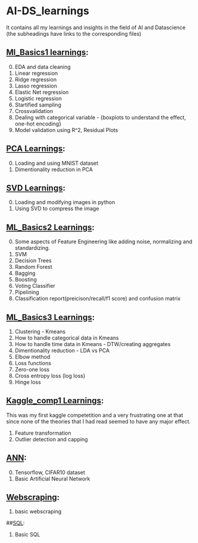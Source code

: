 # AI-DS_learnings
It contains all my learnings and insights in the field of AI and Datascience<br>
(the subheadings have links to the corresponding files)

## [Ml_Basics1 learnings](https://github.com/kirubanath/ML-DS_learnings/blob/main/Ml_Basics1.ipynb):

0. EDA and data cleaning
1. Linear regression
2. Ridge regression
3. Lasso regression
4. Elastic Net regression
5. Logistic regression
6. Startified sampling
7. Crossvalidation
8. Dealing with categorical variable - {boxplots to understand the effect, one-hot encoding}
9. Model validation using R^2, Residual Plots


## [PCA Learnings](https://github.com/kirubanath/ML-DS_learnings/blob/main/PCA.ipynb):

0. Loading and using MNIST dataset
1. Dimentionality reduction in PCA

## [SVD Learnings](https://github.com/kirubanath/ML-DS_learnings/blob/main/SVD.ipynb):

0. Loading and modifying images in python
1. Using SVD to compress the image

## [ML_Basics2 Learnings](https://github.com/kirubanath/ML-DS_learnings/blob/main/ML_Basics2.ipynb):

0. Some aspects of Feature Engineering like adding noise, normalizing and standardizing.
1. SVM
2. Decision Trees
3. Random Forest
4. Bagging
5. Boosting
6. Voting Classifier
7. Pipelining
8. Classification report(preicison/recall/f1 score) and confusion matrix

## [ML_Basics3 Learnings](https://github.com/kirubanath/ML-DS_learnings/blob/main/ML_Basics3.ipynb):

1. Clustering - Kmeans
  1. How to handle categorical data in Kmeans
  2. How to handle time data in Kmeans - DTW/creating aggregates
  3. Dimentionality reduction - LDA vs PCA
  4. Elbow method
2. Loss functions
  1. Zero-one loss
  2. Cross entropy loss (log loss)
  3. Hinge loss

## [Kaggle_comp1 Learnings](https://github.com/kirubanath/ML-DS_learnings/blob/main/Kaggle_comp1.ipynb):
This was my first kaggle competetition and a very frustrating one at that since none of the theories that I had read seemed to have any major effect.

1. Feature transformation
2. Outlier detection and capping

## [ANN](https://github.com/kirubanath/ML-DS_learnings/blob/main/ANN.ipynb):

0. Tensorflow, CIFAR10 dataset
1. Basic Artificial Neural Network

## [Webscraping](https://github.com/kirubanath/ML-DS_learnings/blob/main/Webscraping.ipynb):

1. basic webscraping

##[SQL](https://github.com/kirubanath/AI-DS_learnings/blob/main/SQL.ipynb):

1. Basic SQL




